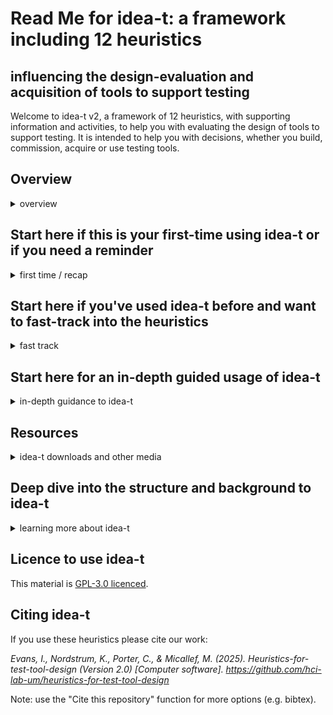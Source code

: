 # Read Me for idea-t: a framework including 12 heuristics 
## influencing the design-evaluation and acquisition of tools to support testing

Welcome to idea-t v2, a framework of 12 heuristics, with supporting information and activities, to help you with evaluating the design of tools to support testing. It is intended to help you with decisions, whether you build, commission, acquire or use testing tools. 

## Overview

  <details><summary>overview</summary>

  words for topic

  </details>

## Start here if this is your first-time using idea-t or if you need a reminder

  <details><summary>first time / recap</summary>

  words for topic

  </details>

## Start here if you've used idea-t before and want to fast-track into the heuristics

  <details><summary>fast track</summary>

  words for topic

  </details>

## Start here for an in-depth guided usage of idea-t

  <details><summary>in-depth guidance to idea-t</summary>

  words for topic

  </details>

## Resources
  <details><summary>idea-t downloads and other media</summary>

  words for topic

  </details>

## Deep dive into the structure and background to idea-t

  <details><summary>learning more about idea-t</summary>

  ### Themes
    <details><summary>idea-t themes</summary>

    words for topic

    </details>

  ### Heuristics
    <details><summary>idea-t heuristics</summary>

    words for topic


    [H01 Why is this tool needed?](../Heuristics/H01-Why.md)

    [H02 Who will use or be affected by this tool?](../Heuristics/H02-Who.md)

    </details>

  ### Activities
    <details><summary>idea-t activities</summary>

    words for topic

    </details>

  ### Examples
    <details><summary>idea-t examples</summary>

    words for topic

    </details>

  ### About the Research

    <details><summary>about the research</summary>

    words for topic

    </details>

  </details>

## Licence to use idea-t

This material is [GPL-3.0 licenced](LICENSE). 

## Citing idea-t

If you use these heuristics please cite our work: 

*Evans, I., Nordstrum, K., Porter, C., & Micallef, M. (2025). Heuristics-for-test-tool-design (Version 2.0) [Computer software]. https://github.com/hci-lab-um/heuristics-for-test-tool-design*

Note: use the "Cite this repository" function for more options (e.g. bibtex).
